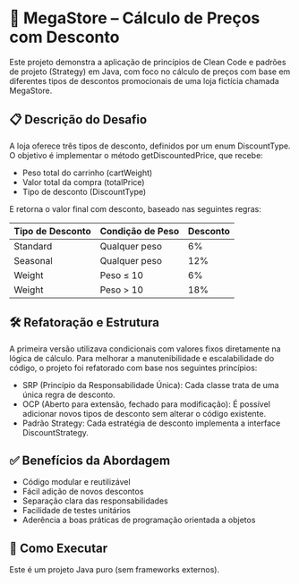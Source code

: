 # 🏪 MegaStore – Cálculo de Preços com Desconto
Este projeto demonstra a aplicação de princípios de Clean Code e padrões de projeto (Strategy) em Java, com foco no cálculo de preços com base em diferentes tipos de descontos promocionais de uma loja fictícia chamada MegaStore.

## 📋 Descrição do Desafio
A loja oferece três tipos de desconto, definidos por um enum DiscountType. O objetivo é implementar o método getDiscountedPrice, que recebe:
- Peso total do carrinho (cartWeight)
- Valor total da compra (totalPrice)
- Tipo de desconto (DiscountType)

E retorna o valor final com desconto, baseado nas seguintes regras:

| Tipo de Desconto | Condição de Peso | Desconto |
| ------ | ------ | ------ |
| Standard | Qualquer peso | 6% |
| Seasonal | Qualquer peso | 12% |
| Weight |	Peso ≤ 10 |	6% |
| Weight | Peso > 10 |	18% |

## 🛠️ Refatoração e Estrutura
A primeira versão utilizava condicionais com valores fixos diretamente na lógica de cálculo. Para melhorar a manutenibilidade e escalabilidade do código, o projeto foi refatorado com base nos seguintes princípios:
- SRP (Princípio da Responsabilidade Única): Cada classe trata de uma única regra de desconto.
- OCP (Aberto para extensão, fechado para modificação): É possível adicionar novos tipos de desconto sem alterar o código existente.
- Padrão Strategy: Cada estratégia de desconto implementa a interface DiscountStrategy.

## ✅ Benefícios da Abordagem
- Código modular e reutilizável
- Fácil adição de novos descontos
- Separação clara das responsabilidades
- Facilidade de testes unitários
- Aderência a boas práticas de programação orientada a objetos

## 🚀 Como Executar
Este é um projeto Java puro (sem frameworks externos).
